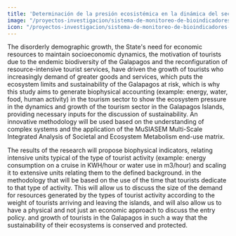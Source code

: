 ```yaml
---
title: 'Determinación de la presión ecosistémica en la dinámica del sector turismo en las islas Galápagos'
image: "/proyectos-investigacion/sistema-de-monitoreo-de-bioindicadores-ANZU.jpg"
icon: "/proyectos-investigacion/sistema-de-monitoreo-de-bioindicadores-ANZU.svg"
---
```


The disorderly demographic growth, the State's need for economic resources to maintain socioeconomic dynamics, the motivation of tourists due to the endemic biodiversity of the Galapagos and the reconfiguration of resource-intensive tourist services, have driven the growth of tourists who increasingly demand of greater goods and services, which puts the ecosystem limits and sustainability of the Galapagos at risk, which is why this study aims to generate biophysical accounting (example: energy, water, food, human activity) in the tourism sector to show the ecosystem pressure in the dynamics and growth of the tourism sector in the Galapagos Islands, providing necessary inputs for the discussion of sustainability. An innovative methodology will be used based on the understanding of complex systems and the application of the MuSIASEM Multi-Scale Integrated Analysis of Societal and Ecosystem Metabolism end-use matrix.

The results of the research will propose biophysical indicators, relating intensive units typical of the type of tourist activity (example: energy consumption on a cruise in KWH/hour or water use in m3/hour) and scaling it to extensive units relating them to the defined background. in the methodology that will be based on the use of the time that tourists dedicate to that type of activity. This will allow us to discuss the size of the demand for resources generated by the types of tourist activity according to the weight of tourists arriving and leaving the islands, and will also allow us to have a physical and not just an economic approach to discuss the entry policy. and growth of tourists in the Galapagos in such a way that the sustainability of their ecosystems is conserved and protected.